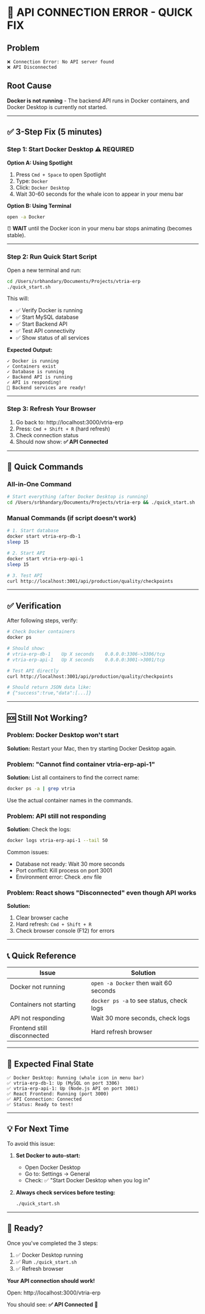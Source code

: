 # 🚨 API CONNECTION ERROR - QUICK FIX

## Problem
```
❌ Connection Error: No API server found
❌ API Disconnected
```

## Root Cause
**Docker is not running** - The backend API runs in Docker containers, and Docker Desktop is currently not started.

---

## ✅ 3-Step Fix (5 minutes)

### Step 1: Start Docker Desktop ⚠️ REQUIRED

**Option A: Using Spotlight**
1. Press `Cmd + Space` to open Spotlight
2. Type: `Docker`
3. Click: `Docker Desktop`
4. Wait 30-60 seconds for the whale icon to appear in your menu bar

**Option B: Using Terminal**
```bash
open -a Docker
```

⏰ **WAIT** until the Docker icon in your menu bar stops animating (becomes stable).

---

### Step 2: Run Quick Start Script

Open a new terminal and run:

```bash
cd /Users/srbhandary/Documents/Projects/vtria-erp
./quick_start.sh
```

This will:
- ✅ Verify Docker is running
- ✅ Start MySQL database
- ✅ Start Backend API
- ✅ Test API connectivity
- ✅ Show status of all services

**Expected Output:**
```
✓ Docker is running
✓ Containers exist
✓ Database is running
✓ Backend API is running
✓ API is responding!
🎉 Backend services are ready!
```

---

### Step 3: Refresh Your Browser

1. Go back to: http://localhost:3000/vtria-erp
2. Press: `Cmd + Shift + R` (hard refresh)
3. Check connection status
4. Should now show: **✅ API Connected**

---

## 🎯 Quick Commands

### All-in-One Command
```bash
# Start everything (after Docker Desktop is running)
cd /Users/srbhandary/Documents/Projects/vtria-erp && ./quick_start.sh
```

### Manual Commands (if script doesn't work)
```bash
# 1. Start database
docker start vtria-erp-db-1
sleep 15

# 2. Start API
docker start vtria-erp-api-1
sleep 15

# 3. Test API
curl http://localhost:3001/api/production/quality/checkpoints
```

---

## ✅ Verification

After following steps, verify:

```bash
# Check Docker containers
docker ps

# Should show:
# vtria-erp-db-1    Up X seconds    0.0.0.0:3306->3306/tcp
# vtria-erp-api-1   Up X seconds    0.0.0.0:3001->3001/tcp

# Test API directly
curl http://localhost:3001/api/production/quality/checkpoints

# Should return JSON data like:
# {"success":true,"data":[...]}
```

---

## 🆘 Still Not Working?

### Problem: Docker Desktop won't start
**Solution:** Restart your Mac, then try starting Docker Desktop again.

### Problem: "Cannot find container vtria-erp-api-1"
**Solution:** List all containers to find the correct name:
```bash
docker ps -a | grep vtria
```

Use the actual container names in the commands.

### Problem: API still not responding
**Solution:** Check the logs:
```bash
docker logs vtria-erp-api-1 --tail 50
```

Common issues:
- Database not ready: Wait 30 more seconds
- Port conflict: Kill process on port 3001
- Environment error: Check .env file

### Problem: React shows "Disconnected" even though API works
**Solution:**
1. Clear browser cache
2. Hard refresh: `Cmd + Shift + R`
3. Check browser console (F12) for errors

---

## 📞 Quick Reference

| Issue | Solution |
|-------|----------|
| Docker not running | `open -a Docker` then wait 60 seconds |
| Containers not starting | `docker ps -a` to see status, check logs |
| API not responding | Wait 30 more seconds, check logs |
| Frontend still disconnected | Hard refresh browser |

---

## 🎯 Expected Final State

```
✅ Docker Desktop: Running (whale icon in menu bar)
✅ vtria-erp-db-1: Up (MySQL on port 3306)
✅ vtria-erp-api-1: Up (Node.js API on port 3001)
✅ React Frontend: Running (port 3000)
✅ API Connection: Connected
✅ Status: Ready to test!
```

---

## 💡 For Next Time

To avoid this issue:

1. **Set Docker to auto-start:**
   - Open Docker Desktop
   - Go to: Settings → General
   - Check: ✅ "Start Docker Desktop when you log in"

2. **Always check services before testing:**
   ```bash
   ./quick_start.sh
   ```

---

## 🚀 Ready?

Once you've completed the 3 steps:

1. ✅ Docker Desktop running
2. ✅ Run `./quick_start.sh` 
3. ✅ Refresh browser

**Your API connection should work!**

Open: http://localhost:3000/vtria-erp

You should see: **✅ API Connected** 🎉
